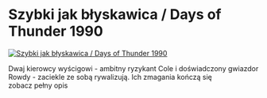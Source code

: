 Szybki jak błyskawica / Days of Thunder 1990 
=============
[![Szybki jak błyskawica / Days of Thunder 1990 ](http://vidos.pl/images/player.gif)](http://vidos.pl/szybki-jak-blyskawica-days-of-thunder-1990)

 Dwaj kierowcy wyścigowi - ambitny ryzykant Cole i doświadczony gwiazdor Rowdy - zaciekle ze sobą rywalizują. Ich zmagania kończą się zobacz pełny opis
